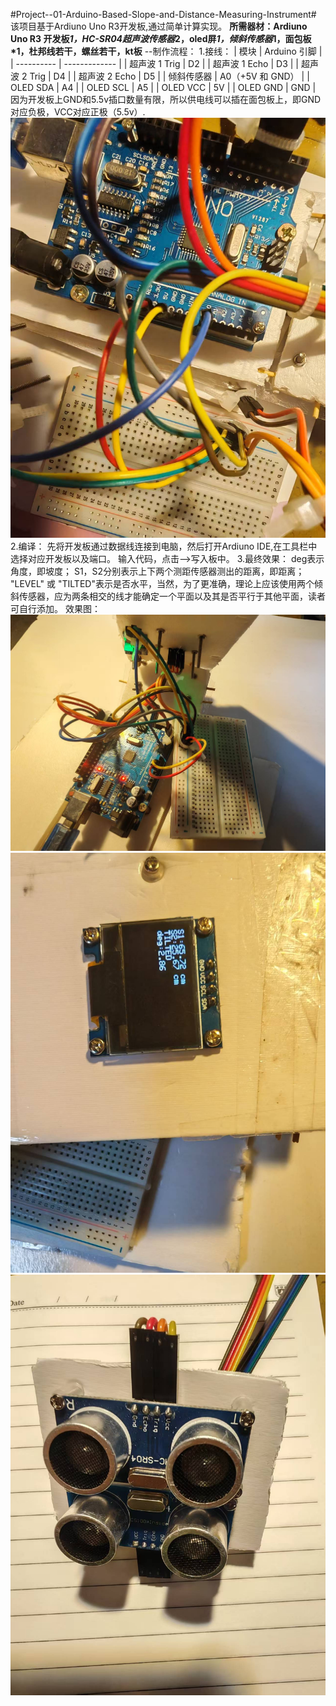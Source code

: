 #Project--01-Arduino-Based-Slope-and-Distance-Measuring-Instrument#
  该项目基于Ardiuno Uno R3开发板,通过简单计算实现。
**所需器材：Ardiuno Uno R3 开发板*1，HC-SR04超声波传感器*2，oled屏*1，倾斜传感器*1，面包板*1，杜邦线若干，螺丝若干，kt板**
--制作流程：
1.接线：
| 模块         | Arduino 引脚    |
| ---------- | ------------- |
| 超声波 1 Trig | D2            |
| 超声波 1 Echo | D3            |
| 超声波 2 Trig | D4            |
| 超声波 2 Echo | D5            |
| 倾斜传感器      | A0（+5V 和 GND） |
| OLED SDA   | A4            |
| OLED SCL   | A5            |
| OLED VCC   | 5V            |
| OLED GND   | GND           |
因为开发板上GND和5.5v插口数量有限，所以供电线可以插在面包板上，即GND对应负极，VCC对应正极（5.5v）.
![alt text](b40e063f9d286733090d9fe12ae7d43.jpg)
2.编译：
先将开发板通过数据线连接到电脑，然后打开Ardiuno IDE,在工具栏中选择对应开发板以及端口。
输入代码，点击——>写入板中。
3.最终效果：
     deg表示角度，即坡度；
     S1，S2分别表示上下两个测距传感器测出的距离，即距离；
     "LEVEL" 或 "TILTED"表示是否水平，当然，为了更准确，理论上应该使用两个倾斜传感器，应为两条相交的线才能确定一个平面以及其是否平行于其他平面，读者可自行添加。
    效果图：
![alt text](61b9b0f7342fe0233a538b2a2e67aca.jpg)
![alt text](4d85f0daedfba1067241b7ee8ddc92f-1.jpg)
![alt text](2ba1eea5262324161c0d68743afbb64.jpg)